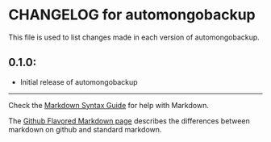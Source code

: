 # CHANGELOG for automongobackup

This file is used to list changes made in each version of automongobackup.

## 0.1.0:

* Initial release of automongobackup

- - -
Check the [Markdown Syntax Guide](http://daringfireball.net/projects/markdown/syntax) for help with Markdown.

The [Github Flavored Markdown page](http://github.github.com/github-flavored-markdown/) describes the differences between markdown on github and standard markdown.
